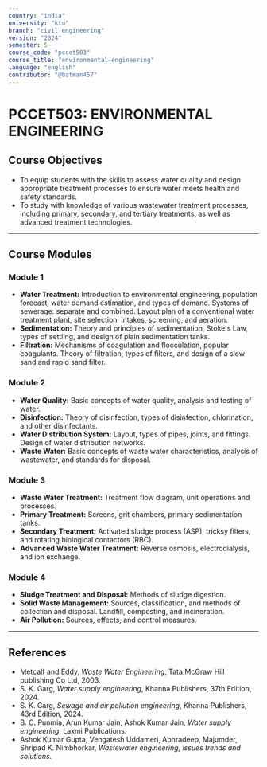 ```yaml
---
country: "india"
university: "ktu"
branch: "civil-engineering"
version: "2024"
semester: 5
course_code: "pccet503"
course_title: "environmental-engineering"
language: "english"
contributor: "@batman457"
---
```


# PCCET503: ENVIRONMENTAL ENGINEERING

## Course Objectives
- To equip students with the skills to assess water quality and design appropriate treatment processes to ensure water meets health and safety standards.
- To study with knowledge of various wastewater treatment processes, including primary, secondary, and tertiary treatments, as well as advanced treatment technologies.

---

## Course Modules

### Module 1
- **Water Treatment:** Introduction to environmental engineering, population forecast, water demand estimation, and types of demand. Systems of sewerage: separate and combined. Layout plan of a conventional water treatment plant, site selection, intakes, screening, and aeration.
- **Sedimentation:** Theory and principles of sedimentation, Stoke's Law, types of settling, and design of plain sedimentation tanks.
- **Filtration:** Mechanisms of coagulation and flocculation, popular coagulants. Theory of filtration, types of filters, and design of a slow sand and rapid sand filter.

### Module 2
- **Water Quality:** Basic concepts of water quality, analysis and testing of water.
- **Disinfection:** Theory of disinfection, types of disinfection, chlorination, and other disinfectants.
- **Water Distribution System:** Layout, types of pipes, joints, and fittings. Design of water distribution networks.
- **Waste Water:** Basic concepts of waste water characteristics, analysis of wastewater, and standards for disposal.

### Module 3
- **Waste Water Treatment:** Treatment flow diagram, unit operations and processes.
- **Primary Treatment:** Screens, grit chambers, primary sedimentation tanks.
- **Secondary Treatment:** Activated sludge process (ASP), tricksy filters, and rotating biological contactors (RBC).
- **Advanced Waste Water Treatment:** Reverse osmosis, electrodialysis, and ion exchange.

### Module 4
- **Sludge Treatment and Disposal:** Methods of sludge digestion.
- **Solid Waste Management:** Sources, classification, and methods of collection and disposal. Landfill, composting, and incineration.
- **Air Pollution:** Sources, effects, and control measures.

---

## References
- Metcalf and Eddy, *Waste Water Engineering*, Tata McGraw Hill publishing Co Ltd, 2003.
- S. K. Garg, *Water supply engineering*, Khanna Publishers, 37th Edition, 2024.
- S. K. Garg, *Sewage and air pollution engineering*, Khanna Publishers, 43rd Edition, 2024.
- B. C. Punmia, Arun Kumar Jain, Ashok Kumar Jain, *Water supply engineering*, Laxmi Publications.
- Ashok Kumar Gupta, Vengatesh Uddameri, Abhradeep, Majumder, Shripad K. Nimbhorkar, *Wastewater engineering, issues trends and solutions*.
